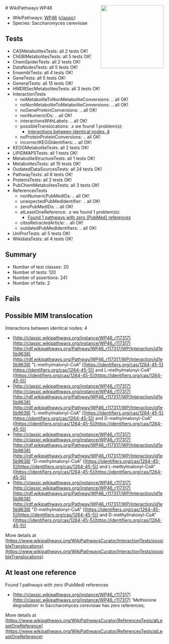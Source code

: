 <img style="float: right; width: 200px" src="https://upload.wikimedia.org/wikipedia/commons/thumb/8/83/Wplogo_with_text_500.png/640px-Wplogo_with_text_500.png" />
# WikiPathways WP46

* WikiPathways: [WP46](https://wikipathways.org/pathways/WP46) ([classic](https://classic.wikipathways.org/instance/WP46))
* Species: Saccharomyces cerevisiae
## Tests
* CASMetabolitesTests: all 2 tests OK!
* ChEBIMetabolitesTests: all 5 tests OK!
* ChemSpiderTests: all 2 tests OK!
* DataNodesTests: all 5 tests OK!
* EnsemblTests: all 4 tests OK!
* GeneTests: all 5 tests OK!
* GeneralTests: all 15 tests OK!
* HMDBSecMetabolitesTests: all 3 tests OK!
* InteractionTests
    * noMetaboliteToNonMetaboliteConversions: .. all OK!
    * noNonMetaboliteToMetaboliteConversions: .. all OK!
    * noGeneProteinConversions: .. all OK!
    * nonNumericIDs: .. all OK!
    * interactionsWithLabels: .. all OK!
    * possibleTranslocations: .x we found 1 problem(s):
        * [Interactions between identical nodes: 4](#1c118209)
    * noProteinProteinConversions: .. all OK!
    * incorrectKEGGIdentifiers: .. all OK!
* KEGGMetaboliteTests: all 2 tests OK!
* LIPIDMAPSTests: all 1 tests OK!
* MetaboliteStructureTests: all 1 tests OK!
* MetabolitesTests: all 15 tests OK!
* OudatedDataSourcesTests: all 24 tests OK!
* PathwayTests: all 8 tests OK!
* ProteinsTests: all 2 tests OK!
* PubChemMetabolitesTests: all 3 tests OK!
* ReferencesTests
    * nonNumericPubMedIDs: .. all OK!
    * unexpectedPubMedIdentifier: .. all OK!
    * zeroPubMedIDs: .. all OK!
    * atLeastOneReference: .x we found 1 problem(s):
        * [Found 1 pathways with zero (PubMed) references](#d0a459f0)
    * citesRetractedArticle: .. all OK!
    * outdatedPubMedIdentifiers: .. all OK!
* UniProtTests: all 5 tests OK!
* WikidataTests: all 4 tests OK!


## Summary

* Number of test classes: 20
* Number of tests: 120
* Number of assertions: 241
* Number of fails: 2

## Fails

<a name="1c118209" />

## Possible MIM translocation

Interactions between identical nodes: 4

* [http://classic.wikipathways.org/instance/WP46_r117317](http://classic.wikipathways.org/instance/WP46_r117317) [http://rdf.wikipathways.org/Pathway/WP46_r117317/WP/Interaction/id1e5b9638](http://rdf.wikipathways.org/Pathway/WP46_r117317/WP/Interaction/id1e5b9638) "L-methylmalonyl-CoA" ([https://identifiers.org/cas/1264-45-5](https://identifiers.org/cas/1264-45-5)) and 
L-methylmalonyl-CoA" ([https://identifiers.org/cas/1264-45-5](https://identifiers.org/cas/1264-45-5))
* [http://classic.wikipathways.org/instance/WP46_r117317](http://classic.wikipathways.org/instance/WP46_r117317) [http://rdf.wikipathways.org/Pathway/WP46_r117317/WP/Interaction/id1e5b9638](http://rdf.wikipathways.org/Pathway/WP46_r117317/WP/Interaction/id1e5b9638) "L-methylmalonyl-CoA" ([https://identifiers.org/cas/1264-45-5](https://identifiers.org/cas/1264-45-5)) and 
D-methylmalonyl-CoA" ([https://identifiers.org/cas/1264-45-5](https://identifiers.org/cas/1264-45-5))
* [http://classic.wikipathways.org/instance/WP46_r117317](http://classic.wikipathways.org/instance/WP46_r117317) [http://rdf.wikipathways.org/Pathway/WP46_r117317/WP/Interaction/id1e5b9638](http://rdf.wikipathways.org/Pathway/WP46_r117317/WP/Interaction/id1e5b9638) "D-methylmalonyl-CoA" ([https://identifiers.org/cas/1264-45-5](https://identifiers.org/cas/1264-45-5)) and 
L-methylmalonyl-CoA" ([https://identifiers.org/cas/1264-45-5](https://identifiers.org/cas/1264-45-5))
* [http://classic.wikipathways.org/instance/WP46_r117317](http://classic.wikipathways.org/instance/WP46_r117317) [http://rdf.wikipathways.org/Pathway/WP46_r117317/WP/Interaction/id1e5b9638](http://rdf.wikipathways.org/Pathway/WP46_r117317/WP/Interaction/id1e5b9638) "D-methylmalonyl-CoA" ([https://identifiers.org/cas/1264-45-5](https://identifiers.org/cas/1264-45-5)) and 
D-methylmalonyl-CoA" ([https://identifiers.org/cas/1264-45-5](https://identifiers.org/cas/1264-45-5))


More details at [https://www.wikipathways.org/WikiPathwaysCurator/InteractionTests/possibleTranslocations](https://www.wikipathways.org/WikiPathwaysCurator/InteractionTests/possibleTranslocations)

<a name="d0a459f0" />

## At least one reference

Found 1 pathways with zero (PubMed) references

* [http://classic.wikipathways.org/instance/WP46_r117317](http://classic.wikipathways.org/instance/WP46_r117317) 'Methionine degradation' in Saccharomyces cerevisiae has zero references; 


More details at [https://www.wikipathways.org/WikiPathwaysCurator/ReferencesTests/atLeastOneReference](https://www.wikipathways.org/WikiPathwaysCurator/ReferencesTests/atLeastOneReference)

